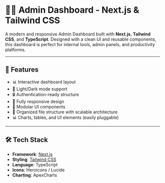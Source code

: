# 🧑‍💼 Admin Dashboard - Next.js & Tailwind CSS

A modern and responsive Admin Dashboard built with **Next.js**, **Tailwind CSS**, and **TypeScript**. Designed with a clean UI and reusable components, this dashboard is perfect for internal tools, admin panels, and productivity platforms.

---

## 🚀 Features

- 📊 Interactive dashboard layout
- 🌙 Light/Dark mode support
- 🔒 Authentication-ready structure
- 📱 Fully responsive design
- 🧩 Modular UI components
- 📁 Organized file structure with scalable architecture
- 📊 Charts, tables, and UI elements (easily pluggable)

---

## 🛠️ Tech Stack

- **Framework**: [Next.js](https://nextjs.org/)
- **Styling**: [Tailwind CSS](https://tailwindcss.com/)
- **Language**: TypeScript
- **Icons**: Heroicons / Lucide
- **Charting**: ApexCharts 


